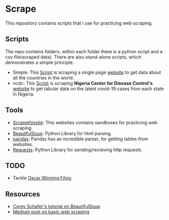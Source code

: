 # Scrape

This repository contains scripts that i use for practicing web scraping.

## Scripts
The repo contains folders, within each folder there is a python script and a csv file(scraped data).
There are also stand-alone scripts, which demonstrates a simple principle.

* Simple: This [Script](https://github.com/EteimZ/Scrape/tree/main/Simple) is scraping a single page [website](https://scrapethissite.com/pages/simple/) to get data about all the countries in the world.
* ncdc: This [Script](https://github.com/EteimZ/Scrape/tree/main/Simple) is scraping **Nigeria Center for Disease Control's** [website](https://covid19.ncdc.gov.ng/report/) to get tabular data on the latest covid-19 cases from each state in Nigeria.


## Tools
* [Scrapethissite](https://scrapethissite.com): This websites contains sandboxes for practicing web scraping.
* [BeautifulSoup](https://www.crummy.com/software/BeautifulSoup/bs4/doc/ "Documentation"): Python Library for html parsing.
* [pandas](https://pandas.pydata.org/pandas-docs/stable/reference/api/pandas.read_html.html "pandas.read_html Documentation"): Pandas has an incredible parser, for getting tables from websites.
* [Requests](https://requests.readthedocs.io/en/master/ "Documentation"): Python Library for sending/recieving http requests.

## TODO
* Tackle [Oscar Winning Films](https://scrapethissite.com/pages/ajax-javascript/)



## Resources
* [Corey Schafer's tutorial on BeautifulSoup](https://coreyms.com/development/python/python-tutorial-web-scraping-beautiful-soup-requests)
* [Medium post on basic web scraping](https://medium.com/better-programming/the-only-step-by-step-guide-youll-need-to-build-a-web-scraper-with-python-e79066bd895a)
